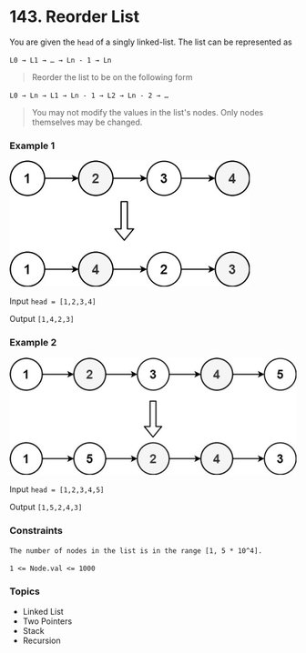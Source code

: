 # 143. Reorder List

You are given the `head` of a singly linked-list. The list can be represented as

`L0 → L1 → … → Ln - 1 → Ln`

> Reorder the list to be on the following form

`L0 → Ln → L1 → Ln - 1 → L2 → Ln - 2 → …`

> You may not modify the values in the list's nodes. Only nodes themselves may be changed.


### Example 1

<img src="reorder1.jpg" alt='Linked List' />

Input `head = [1,2,3,4]`

Output `[1,4,2,3]`


### Example 2

<img src="reorder2.jpg" alt='Linked List' />

Input `head = [1,2,3,4,5]`

Output `[1,5,2,4,3]`
 

### Constraints

`The number of nodes in the list is in the range [1, 5 * 10^4].`

`1 <= Node.val <= 1000`


### Topics
- Linked List
- Two Pointers
- Stack
- Recursion